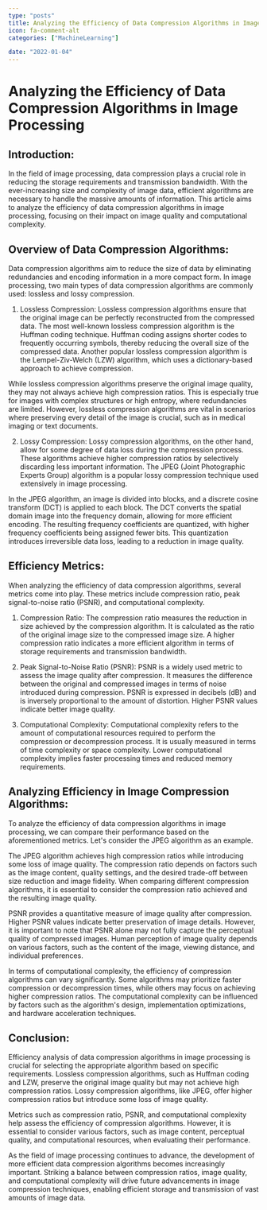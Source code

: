 ```yaml
---
type: "posts"
title: Analyzing the Efficiency of Data Compression Algorithms in Image Processing.
icon: fa-comment-alt
categories: ["MachineLearning"]

date: "2022-01-04"
---
```




# Analyzing the Efficiency of Data Compression Algorithms in Image Processing

## Introduction:
In the field of image processing, data compression plays a crucial role in reducing the storage requirements and transmission bandwidth. With the ever-increasing size and complexity of image data, efficient algorithms are necessary to handle the massive amounts of information. This article aims to analyze the efficiency of data compression algorithms in image processing, focusing on their impact on image quality and computational complexity.

## Overview of Data Compression Algorithms:
Data compression algorithms aim to reduce the size of data by eliminating redundancies and encoding information in a more compact form. In image processing, two main types of data compression algorithms are commonly used: lossless and lossy compression.

1. Lossless Compression:
Lossless compression algorithms ensure that the original image can be perfectly reconstructed from the compressed data. The most well-known lossless compression algorithm is the Huffman coding technique. Huffman coding assigns shorter codes to frequently occurring symbols, thereby reducing the overall size of the compressed data. Another popular lossless compression algorithm is the Lempel-Ziv-Welch (LZW) algorithm, which uses a dictionary-based approach to achieve compression.

While lossless compression algorithms preserve the original image quality, they may not always achieve high compression ratios. This is especially true for images with complex structures or high entropy, where redundancies are limited. However, lossless compression algorithms are vital in scenarios where preserving every detail of the image is crucial, such as in medical imaging or text documents.

2. Lossy Compression:
Lossy compression algorithms, on the other hand, allow for some degree of data loss during the compression process. These algorithms achieve higher compression ratios by selectively discarding less important information. The JPEG (Joint Photographic Experts Group) algorithm is a popular lossy compression technique used extensively in image processing.

In the JPEG algorithm, an image is divided into blocks, and a discrete cosine transform (DCT) is applied to each block. The DCT converts the spatial domain image into the frequency domain, allowing for more efficient encoding. The resulting frequency coefficients are quantized, with higher frequency coefficients being assigned fewer bits. This quantization introduces irreversible data loss, leading to a reduction in image quality.

## Efficiency Metrics:
When analyzing the efficiency of data compression algorithms, several metrics come into play. These metrics include compression ratio, peak signal-to-noise ratio (PSNR), and computational complexity.

1. Compression Ratio:
The compression ratio measures the reduction in size achieved by the compression algorithm. It is calculated as the ratio of the original image size to the compressed image size. A higher compression ratio indicates a more efficient algorithm in terms of storage requirements and transmission bandwidth.

2. Peak Signal-to-Noise Ratio (PSNR):
PSNR is a widely used metric to assess the image quality after compression. It measures the difference between the original and compressed images in terms of noise introduced during compression. PSNR is expressed in decibels (dB) and is inversely proportional to the amount of distortion. Higher PSNR values indicate better image quality.

3. Computational Complexity:
Computational complexity refers to the amount of computational resources required to perform the compression or decompression process. It is usually measured in terms of time complexity or space complexity. Lower computational complexity implies faster processing times and reduced memory requirements.

## Analyzing Efficiency in Image Compression Algorithms:
To analyze the efficiency of data compression algorithms in image processing, we can compare their performance based on the aforementioned metrics. Let's consider the JPEG algorithm as an example.

The JPEG algorithm achieves high compression ratios while introducing some loss of image quality. The compression ratio depends on factors such as the image content, quality settings, and the desired trade-off between size reduction and image fidelity. When comparing different compression algorithms, it is essential to consider the compression ratio achieved and the resulting image quality.

PSNR provides a quantitative measure of image quality after compression. Higher PSNR values indicate better preservation of image details. However, it is important to note that PSNR alone may not fully capture the perceptual quality of compressed images. Human perception of image quality depends on various factors, such as the content of the image, viewing distance, and individual preferences.

In terms of computational complexity, the efficiency of compression algorithms can vary significantly. Some algorithms may prioritize faster compression or decompression times, while others may focus on achieving higher compression ratios. The computational complexity can be influenced by factors such as the algorithm's design, implementation optimizations, and hardware acceleration techniques.

## Conclusion:
Efficiency analysis of data compression algorithms in image processing is crucial for selecting the appropriate algorithm based on specific requirements. Lossless compression algorithms, such as Huffman coding and LZW, preserve the original image quality but may not achieve high compression ratios. Lossy compression algorithms, like JPEG, offer higher compression ratios but introduce some loss of image quality.

Metrics such as compression ratio, PSNR, and computational complexity help assess the efficiency of compression algorithms. However, it is essential to consider various factors, such as image content, perceptual quality, and computational resources, when evaluating their performance.

As the field of image processing continues to advance, the development of more efficient data compression algorithms becomes increasingly important. Striking a balance between compression ratios, image quality, and computational complexity will drive future advancements in image compression techniques, enabling efficient storage and transmission of vast amounts of image data.
